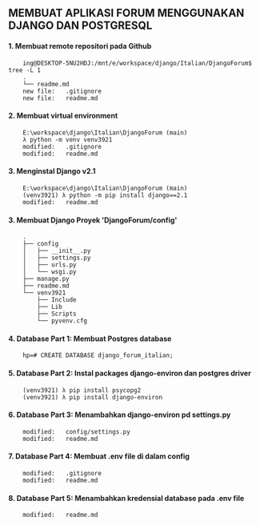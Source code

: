 ## MEMBUAT APLIKASI FORUM MENGGUNAKAN DJANGO DAN POSTGRESQL

#### 1. Membuat remote repositori pada Github 

        ing@DESKTOP-5NU2HDJ:/mnt/e/workspace/django/Italian/DjangoForum$ tree -L 1
        .
        └── readme.md        
        new file:   .gitignore
        new file:   readme.md

#### 2. Membuat virtual environment

        E:\workspace\django\Italian\DjangoForum (main)
        λ python -m venv venv3921
        modified:   .gitignore
        modified:   readme.md

#### 3. Menginstal Django v2.1        

        E:\workspace\django\Italian\DjangoForum (main)
        (venv3921) λ python -m pip install django==2.1
        modified:   readme.md

#### 3. Membuat Django Proyek 'DjangoForum/config'

        .
        ├── config
        │ 	├── __init__.py
        │ 	├── settings.py
        │ 	├── urls.py
        │ 	└── wsgi.py
        ├── manage.py
        ├── readme.md
        └── venv3921
            ├── Include
            ├── Lib
            ├── Scripts
            └── pyvenv.cfg

#### 4. Database Part 1: Membuat Postgres database

        hp=# CREATE DATABASE django_forum_italian;  

#### 5. Database Part 2: Instal packages django-environ dan postgres driver

        (venv3921) λ pip install psycopg2 
        (venv3921) λ pip install django-environ

#### 6. Database Part 3: Menambahkan django-environ pd settings.py

        modified:   config/settings.py
        modified:   readme.md 

#### 7. Database Part 4: Membuat .env file di dalam config 

        modified:   .gitignore
        modified:   readme.md

#### 8. Database Part 5: Menambahkan kredensial database pada .env file

        modified:   readme.md










































































































































